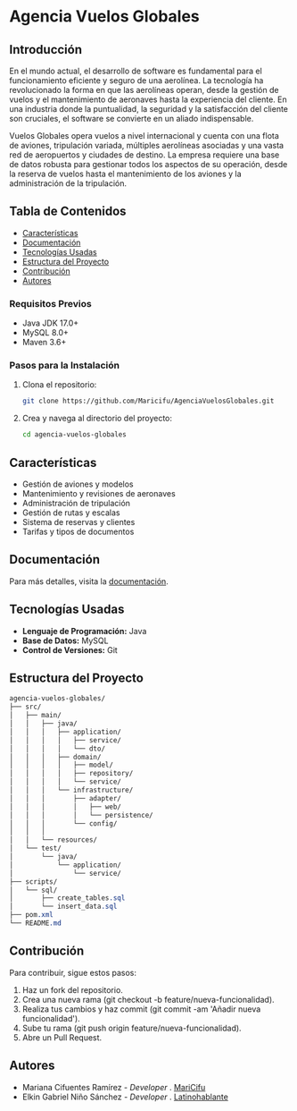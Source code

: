 # Agencia Vuelos Globales

## Introducción

En el mundo actual, el desarrollo de software es fundamental para el funcionamiento eficiente y seguro de una aerolínea. La tecnología ha revolucionado la forma en que las aerolíneas operan, desde la gestión de vuelos y el mantenimiento de aeronaves hasta la experiencia del cliente. En una industria donde la puntualidad, la seguridad y la satisfacción del cliente son cruciales, el software se convierte en un aliado indispensable.

Vuelos Globales opera vuelos a nivel internacional y cuenta con una flota de aviones, tripulación variada, múltiples aerolíneas asociadas y una vasta red de aeropuertos y ciudades de destino. La empresa requiere una base de datos robusta para gestionar todos los aspectos de su operación, desde la reserva de vuelos hasta el mantenimiento de los aviones y la administración de la tripulación.

## Tabla de Contenidos
- [Características](#características)
- [Documentación](#documentación)
- [Tecnologías Usadas](#tecnologías-usadas)
- [Estructura del Proyecto](#estructura-del-proyecto)
- [Contribución](#contribución)
- [Autores](#autores)

### Requisitos Previos
- Java JDK 17.0+
- MySQL 8.0+
- Maven 3.6+

### Pasos para la Instalación
1. Clona el repositorio:
   ```bash
   git clone https://github.com/Maricifu/AgenciaVuelosGlobales.git
   ```
2. Crea y navega al directorio del proyecto:
    ```bash
    cd agencia-vuelos-globales
    ```

## Características
- Gestión de aviones y modelos
- Mantenimiento y revisiones de aeronaves
- Administración de tripulación
- Gestión de rutas y escalas
- Sistema de reservas y clientes
- Tarifas y tipos de documentos

## Documentación
Para más detalles, visita la [documentación](/docs/).

## Tecnologías Usadas
- **Lenguaje de Programación:** Java
- **Base de Datos:** MySQL
- **Control de Versiones:** Git


## Estructura del Proyecto 
```css
agencia-vuelos-globales/
├── src/
│   ├── main/
│   │   ├── java/
│   │   │   ├── application/        
│   │   │   │   ├── service/       
│   │   │   │   └── dto/          
│   │   │   ├── domain/           
│   │   │   │   ├── model/         
│   │   │   │   ├── repository/    
│   │   │   │   └── service/      
│   │   │   └── infrastructure/    
│   │   │       ├── adapter/      
│   │   │       │   ├── web/       
│   │   │       │   └── persistence/ 
│   │   │       └── config/        
│   │   │   
│   │   └── resources/          
│   └── test/                    
│       └── java/
│           └── application/
│               └── service/
├── scripts/
│   └── sql/
│       ├── create_tables.sql      
│       └── insert_data.sql        
├── pom.xml                        
└── README.md    
```

## Contribución

Para contribuir, sigue estos pasos:

1. Haz un fork del repositorio.
2. Crea una nueva rama (git checkout -b feature/nueva-funcionalidad).
3. Realiza tus cambios y haz commit (git commit -am 'Añadir nueva funcionalidad').
4. Sube tu rama (git push origin feature/nueva-funcionalidad).
5. Abre un Pull Request.

## Autores 

- Mariana Cifuentes Ramírez *- Developer* .  <a href="http://github.com/Maricifu" target="_blank">MariCifu</a>
- Elkin Gabriel Niño Sánchez  *- Developer* . <a href="https://github.com/Latinohablante" target="_blank">Latinohablante</a>
